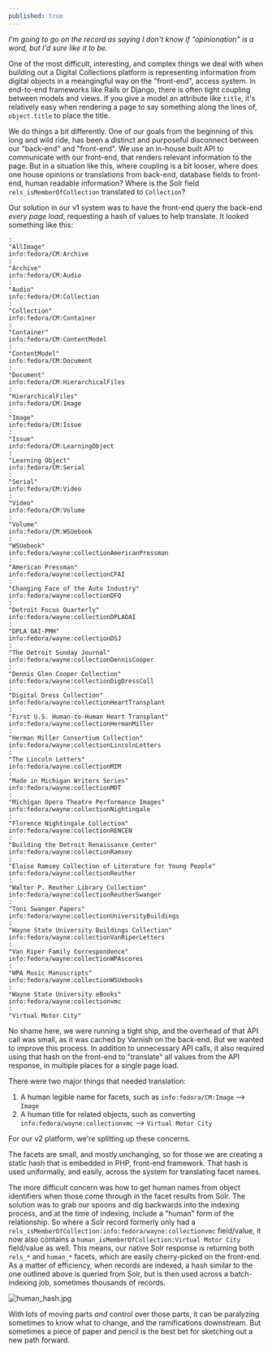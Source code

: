 ```yaml
---
published: true
---
```

_I'm going to go on the record as saying I don't know if "opinionation" is a word, but I'd sure like it to be._

One of the most difficult, interesting, and complex things we deal with when building out a Digital Collections platform is representing information from digital objects in a meangingful way on the "front-end", access system.  In end-to-end frameworks like Rails or Django, there is often tight coupling between models and views.  If you give a model an attribute like `title`, it's relatively easy when rendering a page to say something along the lines of, `object.title` to place the title.

We do things a bit differently.  One of our goals from the beginning of this long and wild ride, has been a distinct and purposeful disconnect between our "back-end" and "front-end".  We use an in-house built API to communicate with our front-end, that renders relevant information to the page.  But in a situation like this, where coupling is a bit looser, where does one house opinions or translations from back-end, database fields to front-end, human readable information?  Where is the Solr field `rels_isMemberOfCollection` translated to `Collection`?  

Our solution in our v1 system was to have the front-end query the back-end _every page load_, requesting a hash of values to help translate.  It looked something like this:

```info:fedora/CM:AllImage
:
"AllImage"
info:fedora/CM:Archive
:
"Archive"
info:fedora/CM:Audio
:
"Audio"
info:fedora/CM:Collection
:
"Collection"
info:fedora/CM:Container
:
"Container"
info:fedora/CM:ContentModel
:
"ContentModel"
info:fedora/CM:Document
:
"Document"
info:fedora/CM:HierarchicalFiles
:
"HierarchicalFiles"
info:fedora/CM:Image
:
"Image"
info:fedora/CM:Issue
:
"Issue"
info:fedora/CM:LearningObject
:
"Learning Object"
info:fedora/CM:Serial
:
"Serial"
info:fedora/CM:Video
:
"Video"
info:fedora/CM:Volume
:
"Volume"
info:fedora/CM:WSUebook
:
"WSUebook"
info:fedora/wayne:collectionAmericanPressman
:
"American Pressman"
info:fedora/wayne:collectionCFAI
:
"Changing Face of the Auto Industry"
info:fedora/wayne:collectionDFQ
:
"Detroit Focus Quarterly"
info:fedora/wayne:collectionDPLAOAI
:
"DPLA OAI-PMH"
info:fedora/wayne:collectionDSJ
:
"The Detroit Sunday Journal"
info:fedora/wayne:collectionDennisCooper
:
"Dennis Glen Cooper Collection"
info:fedora/wayne:collectionDigDressColl
:
"Digital Dress Collection"
info:fedora/wayne:collectionHeartTransplant
:
"First U.S. Human-to-Human Heart Transplant"
info:fedora/wayne:collectionHermanMiller
:
"Herman Miller Consortium Collection"
info:fedora/wayne:collectionLincolnLetters
:
"The Lincoln Letters"
info:fedora/wayne:collectionMIM
:
"Made in Michigan Writers Series"
info:fedora/wayne:collectionMOT
:
"Michigan Opera Theatre Performance Images"
info:fedora/wayne:collectionNightingale
:
"Florence Nightingale Collection"
info:fedora/wayne:collectionRENCEN
:
"Building the Detroit Renaissance Center"
info:fedora/wayne:collectionRamsey
:
"Eloise Ramsey Collection of Literature for Young People"
info:fedora/wayne:collectionReuther
:
"Walter P. Reuther Library Collection"
info:fedora/wayne:collectionReutherSwanger
:
"Toni Swanger Papers"
info:fedora/wayne:collectionUniversityBuildings
:
"Wayne State University Buildings Collection"
info:fedora/wayne:collectionVanRiperLetters
:
"Van Riper Family Correspondence"
info:fedora/wayne:collectionWPAscores
:
"WPA Music Manuscripts"
info:fedora/wayne:collectionWSUebooks
:
"Wayne State University eBooks"
info:fedora/wayne:collectionvmc
:
"Virtual Motor City"
```

No shame here, we were running a tight ship, and the overhead of that API call was small, as it was cached by Varnish on the back-end.  But we wanted to improve this process.  In addition to unnecessary API calls, it also required using that hash on the front-end to "translate" all values from the API response, in multiple places for a single page load.

There were two major things that needed translation:

1. A human legible name for facets, such as `info:fedora/CM:Image` --> `Image`
2. A human title for related objects, such as converting `info:fedora/wayne:collectionvmc` --> `Virtual Motor City`

For our v2 platform, we're splitting up these concerns.

The facets are small, and mostly unchanging, so for those we are creating a static hash that is embedded in PHP, front-end framework.  That hash is used uniformally, and easily, across the system for translating facet names.  

The more difficult concern was how to get human names from object identifiers when those come through in the facet results from Solr.  The solution was to grab our spoons and dig backwards into the indexing process, and at the time of indexing, include a "human" form of the relationship.  So where a Solr record formerly only had a `rels_isMemberOfCollection:info:fedora/wayne:collectionvmc` field/value, it now also contains a `human_isMemberOfCollection:Virtual Motor City` field/value as well.  This means, our native Solr response is returning both `rels_*` and `human_*` facets, which are easily cherry-picked on the front-end.  As a matter of efficiency, when records are indexed, a hash similar to the one outlined above is queried from Solr, but is then used across a batch-indexing job, sometimes thousands of records.

![human_hash.jpg]({{site.baseurl}}/assets/images/human_hash.jpg)

With lots of moving parts _and_ control over those parts, it can be paralyzing sometimes to know what to change, and the ramifications downstream.  But sometimes a piece of paper and pencil is the best bet for sketching out a new path forward.















